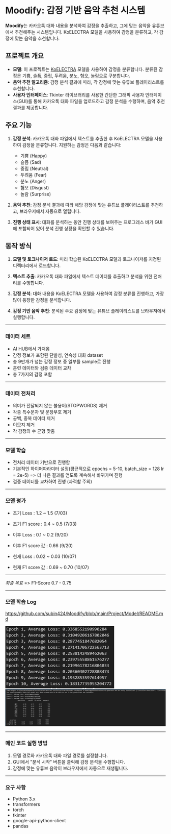# Moodify: 감정 기반 음악 추천 시스템

**Moodify**는 카카오톡 대화 내용을 분석하여 감정을 추출하고, 그에 맞는 음악을 유튜브에서 추천해주는 시스템입니다. KoELECTRA 모델을 사용하여 감정을 분류하고, 각 감정에 맞는 음악을 추천합니다.

## 프로젝트 개요

- **모델**: 이 프로젝트는 [KoELECTRA](https://github.com/monologg/KoELECTRA) 모델을 사용하여 감정을 분류합니다. 분류된 감정은 기쁨, 슬픔, 중립, 두려움, 분노, 혐오, 놀람으로 구분합니다.
- **음악 추천 알고리즘**: 감정 분석 결과에 따라, 각 감정에 맞는 유튜브 플레이리스트를 추천합니다.
- **사용자 인터페이스**: Tkinter 라이브러리를 사용한 간단한 그래픽 사용자 인터페이스(GUI)를 통해 카카오톡 대화 파일을 업로드하고 감정 분석을 수행하며, 음악 추천 결과를 제공합니다.

## 주요 기능

1. **감정 분석**: 카카오톡 대화 파일에서 텍스트를 추출한 후 KoELECTRA 모델을 사용하여 감정을 분류합니다. 지원하는 감정은 다음과 같습니다:
   - 기쁨 (Happy)
   - 슬픔 (Sad)
   - 중립 (Neutral)
   - 두려움 (Fear)
   - 분노 (Anger)
   - 혐오 (Disgust)
   - 놀람 (Surprise)

2. **음악 추천**: 감정 분석 결과에 따라 해당 감정에 맞는 유튜브 플레이리스트를 추천하고, 브라우저에서 자동으로 열립니다.

3. **진행 상태 표시**: 대화를 분석하는 동안 진행 상태를 보여주는 프로그레스 바가 GUI에 포함되어 있어 분석 진행 상황을 확인할 수 있습니다.

## 동작 방식

1. **모델 및 토크나이저 로드**: 미리 학습된 KoELECTRA 모델과 토크나이저를 지정된 디렉터리에서 로드합니다.
   
2. **텍스트 추출**: 카카오톡 대화 파일에서 텍스트 데이터를 추출하고 분석을 위한 전처리를 수행합니다.

3. **감정 분석**: 대화 내용을 KoELECTRA 모델을 사용하여 감정 분류를 진행하고, 가장 많이 등장한 감정을 분석합니다.

4. **감정 기반 음악 추천**: 분석된 주요 감정에 맞는 유튜브 플레이리스트를 브라우저에서 실행합니다.

___
### 데이터 세트
- AI HUB에서 가져옴
- 감정 정보가 포함된 단발성, 연속성 대화 dataset
- 총 9만개가 넘는 감정 정보 중 일부를 sample로 진행
- 훈련 데이터와 검증 데이터 교차
- 총 7가지의 감정 포함

___
### 데이터 전처리
- 의미가 전달되지 않는 불용어(STOPWORDS) 제거
- 각종 특수문자 및 문장부호 제거
- 공백, 중복 데이터 제거
- 이모지 제거
- 각 감정의 수 균형 맞춤

___
### 모델 학습

- 전처리 데이터 기반으로 진행함
- 기본적인 하이퍼파라미터 설정(평균적으로 epochs = 5-10, batch_size = 128 lr = 2e-5)
=> 더 나은 결과를 얻도록 계속해서 바꿔가며 진행
- 검증 데이터를 교차하여 진행 (과적합 주의)

___
### 모델 평가

- 초기 Loss : 1.2 ~ 1.5 (7/03)
- 초기 F1 score : 0.4 ~ 0.5 (7/03)

- 이후 Loss : 0.1 ~ 0.2 (9/20)
- 이후 F1 score 값 : 0.66 (9/20)
  
- 현재 Loss : 0.02 ~ 0.03 (10/07)
- 현재 F1 score 값 : 0.69 ~ 0.70 (10/07)

___
*최종 목표* => F1-Score 0.7 - 0.75

___
### 모델 학습 Log

 <https://github.com/subin424/Moodify/blob/main/Project/Model/README.md>

 ![Moodify 실행 화면](https://github.com/subin424/Moodify/blob/main/Project/Model/TR3.PNG)
 ![F1 Score 변화](https://github.com/subin424/Moodify/blob/main/Project/Model/F1-score.PNG)

___
### 메인 코드 실행 방법
1. 모델 경로와 카카오톡 대화 파일 경로를 설정합니다.
2. GUI에서 "분석 시작" 버튼을 클릭해 감정 분석을 수행합니다.
3. 감정에 맞는 유튜브 음악이 브라우저에서 자동으로 재생됩니다.

___
### 요구 사항
- Python 3.x
- transformers
- torch
- tkinter
- google-api-python-client
- pandas
